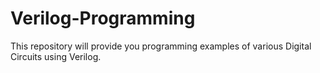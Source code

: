 # Verilog-Programming
This repository will provide you programming examples of various Digital Circuits using Verilog.  
